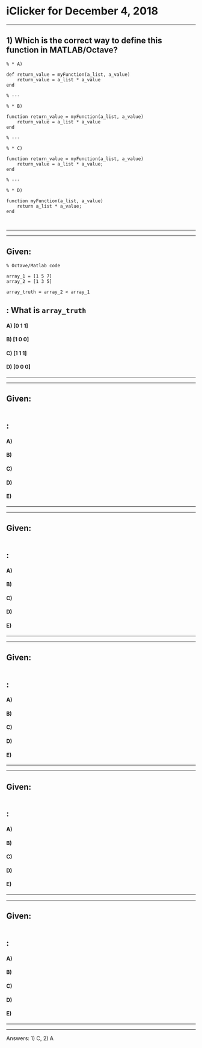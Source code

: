 
# iClicker for December 4, 2018

---

## 1) Which is the correct way to define this function in MATLAB/Octave?

```
% * A) 

def return_value = myFunction(a_list, a_value)
    return_value = a_list * a_value
end

% ---

% * B) 

function return_value = myFunction(a_list, a_value)
    return_value = a_list * a_value
end

% ---

% * C) 

function return_value = myFunction(a_list, a_value)
    return_value = a_list * a_value;
end

% ---

% * D) 

function myFunction(a_list, a_value)
    return a_list * a_value;
end



```
---

---

## Given:
```
% Octave/Matlab code

array_1 = [1 5 7]
array_2 = [1 3 5]

array_truth = array_2 < array_1

```
## : What is `array_truth`
#### A) [0 1 1]
#### B) [1 0 0]
#### C) [1 1 1]
#### D) [0 0 0]

---

---

## Given:
```

```

## :
#### A) 
#### B) 
#### C) 
#### D) 
#### E) 

---

---

## Given:
```

```

## :
#### A) 
#### B) 
#### C) 
#### D) 
#### E) 

---

---

## Given:
```

```

## :
#### A) 
#### B) 
#### C) 
#### D) 
#### E) 

---

---

## Given:
```

```

## :
#### A) 
#### B) 
#### C) 
#### D) 
#### E) 

---

---

## Given:
```

```

## :
#### A) 
#### B) 
#### C) 
#### D) 
#### E) 

---

---

Answers: 1) C, 2) A
